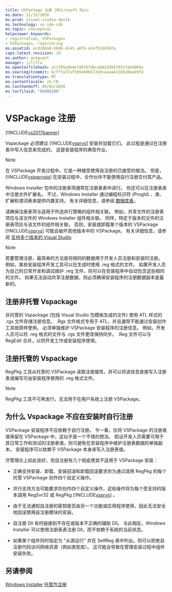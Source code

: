 ```yaml
---
title: VSPackage 注册 |Microsoft Docs
ms.date: 11/15/2016
ms.prod: visual-studio-dev14
ms.technology: vs-ide-sdk
ms.topic: conceptual
helpviewer_keywords:
- registration, VSPackages
- VSPackages, registering
ms.assetid: ecd20da8-b04b-4141-a8f4-a2ef91dd597a
caps.latest.revision: 19
ms.author: gregvanl
manager: jillfra
ms.openlocfilehash: a11f05edb4e7d476fdbcab82d365f9327dd4869a
ms.sourcegitcommit: 6cfffa72af599a9d667249caaaa411bb28ea69fd
ms.translationtype: MT
ms.contentlocale: zh-CN
ms.lasthandoff: 09/02/2020
ms.locfileid: "65685286"
---
```

# <a name="vspackage-registration"></a>VSPackage 注册
[!INCLUDE[vs2017banner](../../includes/vs2017banner.md)]

Vspackage 必须建议 [!INCLUDE[vsprvs](../../includes/vsprvs-md.md)] 安装并加载它们。 此过程是通过在注册表中写入信息来完成的。 这是安装程序的典型作业。  
  
> [!NOTE]
> 在 VSPackage 开发过程中，它是一种接受使用自注册的已接受的做法。 但是， [!INCLUDE[vsipprvsip](../../includes/vsipprvsip-md.md)] 在安装过程中，合作伙伴不能使用自行注册交付其产品。  
  
 Windows Installer 包中的注册表项通常在注册表表中进行。 你还可以在注册表表中注册文件扩展名。 不过，Windows Installer 通过编程标识符 (ProgId) 、类、扩展和谓词表来提供内置支持。 有关详细信息，请参阅 [数据库表](https://msdn.microsoft.com/library/aa368259\(VS.85\).aspx)。  
  
 请确保注册表项与适用于所选并行策略的组件相关联。 例如，共享文件的注册表项应与该文件的 Windows Installer 组件相关联。 同样，特定于版本的文件的注册表项应与该文件的组件相关联。 否则，安装或卸载某个版本的 VSPackage [!INCLUDE[vsprvs](../../includes/vsprvs-md.md)] 可能会破坏其他版本中的 VSPackage。 有关详细信息，请参阅 [支持多个版本的 Visual Studio](../../extensibility/supporting-multiple-versions-of-visual-studio.md)  
  
> [!NOTE]
> 若要管理注册，最简单的方法是将相同的数据用于开发人员注册和安装时注册。 例如，某些安装程序开发工具可以在生成时使用 .reg 格式的文件。 如果开发人员为自己的日常开发和调试维护 .reg 文件，则可以在安装程序中自动包含这些相同的文件。 如果无法自动共享注册数据，则必须确保安装程序的注册数据副本是最新的。  
  
## <a name="registering-unmanaged-vspackages"></a>注册非托管 Vspackage  
 非托管的 Vspackage (包括 Visual Studio 包模板生成的文件) 使用 ATL 样式的 .rgs 文件存储注册信息。 .Rgs 文件格式专用于 ATL，并且通常不能通过安装创作工具按原样使用。 必须单独维护 VSPackage 安装程序的注册信息。 例如，开发人员可以将 .reg 格式的文件与 .rgs 文件更改保持同步。 .Reg 文件可以与 RegEdit 合并，以供开发工作或安装程序使用。  
  
## <a name="registering-managed-vspackages"></a>注册托管的 Vspackage  
 RegPkg 工具从托管的 VSPackage 读取注册属性，并可以将该信息直接写入注册表或编写可由安装程序使用的 .reg 格式文件。  
  
> [!NOTE]
> RegPkg 工具不可再发行，无法用于在用户系统上注册 VSPackage。  
  
## <a name="why-vspackages-should-not-self-register-at-install-time"></a>为什么 Vspackage 不应在安装时自行注册  
 VSPackage 安装程序不应依赖于自行注册。 乍一看，仅将 VSPackage 的注册表值保留在 VSPackage 中，这似乎是一个不错的想法。 假设开发人员需要可用于其日常工作和测试的注册表值，则可避免在安装程序中维护注册表数据的单独副本。 安装程序可以依赖于 VSPackage 本身来写入注册表值。  
  
 尽管理论上如此良好，但自注册有几个瑕疵使其不适用于 VSPackage 安装：  
  
- 正确支持安装、卸载、安装回滚和卸载回滚要求你为通过调用 RegPkg 的每个托管 VSPackage 创作四个自定义操作。  
  
- 并行支持方法可能要求你创作四个自定义操作，这些操作将为每个受支持的版本调用 RegSvr32 或 RegPkg [!INCLUDE[vsprvs](../../includes/vsprvs-md.md)] 。  
  
- 由于无法通知自注册的密钥是否由另一个功能或应用程序使用，因此无法安全地回滚使用自注册模块的安装。  
  
- 自注册 Dll 有时链接到不存在或版本不正确的辅助 Dll。 与此相反，Windows Installer 可以使用注册表表注册 Dll，而不依赖于系统的当前状态。  
  
- 如果某个组件同时指定为 "从源运行" 并在 SelfReg 表中列出，则可以拒绝自注册代码访问网络资源（例如类型库）。 这可能会导致在管理安装过程中组件安装失败。  
  
## <a name="see-also"></a>另请参阅  
 [Windows Installer](https://msdn.microsoft.com/library/cc185688\(VS.85\).aspx)   
 [托管包注册](https://msdn.microsoft.com/f69e0ea3-6a92-4639-8ca9-4c9c210e58a1)
